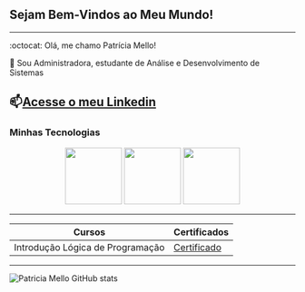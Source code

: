 ## Sejam Bem-Vindos ao Meu Mundo!

----------

:octocat: Olá, me chamo Patrícia Mello!

:speech_balloon: Sou Administradora, estudante de Análise e Desenvolvimento de Sistemas

📫[Acesse o meu Linkedin](https://www.linkedin.com/in/patricia-lins-de-mello-474b65323/)
-------------

### Minhas Tecnologias

<p align="center">
<img src="https://cdn.jsdelivr.net/gh/devicons/devicon@latest/icons/javascript/javascript-original.svg" width="100px">
<img src="https://cdn.jsdelivr.net/gh/devicons/devicon@latest/icons/html5/html5-original.svg"width="100px">
<img src="https://cdn.jsdelivr.net/gh/devicons/devicon@latest/icons/css3/css3-original.svg"width="100px">
</p>

---------------

| Cursos | Certificados
|--------|-------------
| Introdução Lógica de Programação | [Certificado](https://hermes.dio.me/certificates/FQ6D7MQF.pdf)  

---------

![Patricia Mello GitHub stats](https://github-readme-stats.vercel.app/api?username=Patricia82TI&show_icons=true&theme=dracula)
          
     

          
     



<!--
**Patricia82TI/Patricia82TI** is a ✨ _special_ ✨ repository because its `README.md` (this file) appears on your GitHub profile.

Here are some ideas to get you started:

- 🔭 I’m currently working on ...
- 🌱 I’m currently learning ...
- 👯 I’m looking to collaborate on ...
- 🤔 I’m looking for help with ...
- 💬 Ask me about ...
- 📫 How to reach me: ...
- 😄 Pronouns: ...
- ⚡ Fun fact: ...
-->


[def]: https://img.freepik.com/fotos-gratis/lindo-amanhecer-na-praia-sob-um-ceu-azul_181624-26939.jpg?w=360&t=st=1728345695~exp=1728346295~hmac=3b2a64d9b080f07d3aae0c6b0f4d2bef446b0b73c0c5642bab38251cdc510523
[def2]: https://medial.tenor.com/m/bCfpwMjfAi0AAAAC/cat-typing.gif
